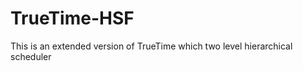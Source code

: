 TrueTime-HSF
============

This is an extended version of TrueTime which two level hierarchical scheduler
